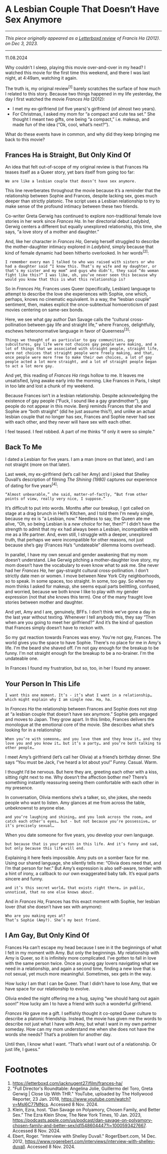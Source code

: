 # A Lesbian Couple That Doesn‘t Have Sex Anymore

---

_This piece originally appeared as a [Letterboxd review](https://letterboxd.com/jacknugent27/film/frances-ha/1/) of Francis Ha (2012). on Dec 3, 2023._

---

11.08.2024

Why couldn’t I sleep, playing this movie over-and-over in my head? I watched this movie for the first time this weekend, and there I was last night, at 4:49am, watching it again.

The truth is, my original review<sup>[1]</sup> barely scratches the surface of how much I related to this story. Because two things happened in my life yesterday, the day I first watched the movie _Frances Ha_ (2012):

- I met my ex-girlfriend (of five years)'s girlfriend (of almost two years).
- For Christmas, I asked my mom for “a compact and cute tea set.” She thought I meant two gifts, one being “a compact,” i.e. makeup, and made fun of the idea (“Ok, cool, what’s next?”).

What do these events have in common, and why did they keep bringing me back to this movie?

## Frances Ha is Straight, But Only Kind Of

An idea that felt out-of-scope of my original review is that Frances Ha teases itself as a Queer story, yet bars itself from going too far:

    We are like a lesbian couple that doesn’t have sex anymore.

This line reverberates throughout the movie because it’s a reminder that the relationship between Sophie and Frances, despite lacking sex, goes much deeper than strictly platonic. The script uses a Lesbian relationship to try to make sense of the profound intimacy between these two friends.

Co-writer Greta Gerwig has continued to explore non-traditional female love stories in her work since _Frances Ha_. In her directorial debut _Ladybird_, Gerwig centers a different but equally unexplored relationship, this time, she says, “a love story of a mother and daughter.”

And, like her character in _Frances Ha_, Gerwig herself struggled to describe the mother-daughter intimacy explored in _Ladybird_, simply because that kind of female dynamic had been hitherto overlooked. In her words<sup>[2]</sup>:

    I remember every man I talked to who was raised with sisters or who had a daughter said “I know this. That’s my wife and my daughter, or that’s my sister and my mom” and guys who didn’t, they said “do woman fight like this?” I was like, oh, you’ve never seen this because why would you know that this is what this relationship is?

So in _Frances Ha_, Frances uses Queer (specifically, Lesbian) language to attempt to describe the love she experiences with Sophie, one which, perhaps, knows no cinematic equivalent. In a way, the “lesbian couple” sentiment, then, makes explicit the once-subtextual homoeroticism of past movies centering on same-sex bonds.

Here, we see what gay author Dan Savage calls the “cultural cross-pollination between gay life and straight life,” where Frances, delightfully, eschews heteronormative language in favor of Queerness<sup>[3]</sup>:

    Things we thought of as particular to gay communities, gay subcultures, gay life were not choices gay people were making, and a lot of things that we associated with straight people, straight life, were not choices that straight people were freely making, and that, once people were more free to make their own choices, a lot of gay people acted a lot more straight, and a lot of straight people began to act a lot more gay.

And yet, this reading of _Frances Ha_ rings hollow to me. It leaves me unsatisfied, lying awake early into the morning. Like Frances in Paris, I slept in too late and lost a chunk of my weekend.

Because Frances isn’t in a lesbian relationship. Despite acknowledging the existence of gay people (“Fuck, I sound like a gay grandmother”), gay people do not appear in this movie. Benji reminds Frances that she and Sophie are “both straight” (did he just assume this?), and unlike an actual lesbian couple that no longer has sex, Frances and Sophie never had sex with each other, and they never will have sex with each other.

I feel teased. I feel robbed. A part of me thinks “if only it were so simple.”

## Back To Me

I dated a Lesbian for five years. I am a man (more on that later), and I am not straight (more on that later).

Last week, my ex-girlfriend (let’s call her Amy) and I joked that Shelley Duvall’s description of filming _The Shining (1980)_ captures our experience of dating for five years<sup>[4]</sup>:

    “Almost unbearable,” she said, matter-of-factly, “But from other points of view, really very nice, I suppose.”

It’s difficult to put into words. Months after our breakup, I got called on stage at a drag brunch in Hell’s Kitchen, and I told them I’m newly single, because my ex is “a Lesbian, now.” Needless to say, the Queen ate me alive, “Oh, so being Lesbian is a _new choice_ for her, then?” I didn’t have the strength to admit that my ex had always been a Lesbian, incompatible with me as a life partner. And, even still, I struggle with a deeper, unexplored truth, that perhaps we were incompatible for other reasons, not just because she’s gay (Frances Ha’s “undateable” dilemma looms overhead).

In parallel, I have my own sexual and gender awakening that my mom doesn’t understand. Like Gerwig pitching a mother-daughter love story, my mom doesn’t have the vocabulary to even know what to ask me. She never had her _Frances Ha_, her gay-straight cultural cross-pollination. I don’t strictly date men or women. I move between New York City neighborhoods, so to speak. In some spaces, too straight. In some, too gay. So when my mom thinks I asked for makeup, she seems equal parts belittling, confused, and worried, because we both know I like to play with my gender expression (not that she knows this term). One of the many fraught love stories between mother and daughter.

And yet, Amy and I are, genuinely, BFFs. I don’t think we’ve gone a day in the last year without texting. Whenever I tell anybody this, they say “Then when are you going to meet her girlfriend?” And it’s the kind of question that Frances simply doesn’t have to reckon with.

So my gut reaction towards Frances was envy. You're not gay, Frances. The world gives you the space to have Sophie. There's no place for me in Amy's life. I'm the beard she shaved off. I'm not gay enough for the breakup to be funny. I'm not straight enough for the breakup to be a no-brainer. I'm the undateable one.

In Frances I found my frustration, but so, too, in her I found my answer.

## Your Person In This Life

    I want this one moment. It’s - it’s what I want in a relationship… which might explain why I am single now. Ha, ha.

In _Frances Ha_ the relationship between Frances and Sophie does not stop at “a lesbian couple that doesn’t have sex anymore.” Sophie gets engaged and moves to Japan. They grow apart. In this limbo, Frances delivers the monologue at the emotional core of the movie. She describes what she’s looking for in a relationship:

    When you’re with someone… and you love them and they know it… and they love you and you know it… but it’s a party… and you’re both talking to other people…

I meet Amy’s girlfriend (let’s call her Olivia) at a friend’s birthday dinner. She says “You must be Jack, I’ve heard a lot about you!” Funny. Casual. Warm.

I thought I’d be nervous. But here they are, greeting each other with a kiss, sitting right next to me. Why doesn’t the affection bother me? There’s something instantly reassuring seeing them comfortable with each other in my presence.

In conversation, Olivia mentions she’s a talker, so, she jokes, she needs people who want to listen. Amy glances at me from across the table, unbeknownst to anyone else.

    and you’re laughing and shining… and you look across the room… and catch each other’s eyes… but - but not because you’re possessive… or it’s precisely sexual…

When you date someone for five years, you develop your own language.

    but because that is your person in this life. And it’s funny and sad, but only because this life will end.

Explaining it here feels impossible. Amy puts on a somber face for me. Using our shared language, she silently tells me: “Olivia does need that, and I’m that person for her.” But Amy’s expression is also self-aware, tender with a hint of irony, a callback to our own exaggerated baby talk. It’s equal parts sincere and funny.

    and it’s this secret world… that exists right there… in public, unnoticed, that no one else knows about.

And in _Frances Ha_, Frances has this exact moment with Sophie, her lesbian lover (that she doesn’t have sex with anymore):

    Who are you making eyes at?
    That’s Sophie (Amy?). She’s my best friend.

## I Am Gay, But Only Kind Of

Frances Ha can’t escape my head because I see in it the beginnings of what I felt in my moment with Amy. But only the beginnings. My relationship with Amy is Queer, so it is infinitely more complicated. I’ve gotten to fall in love with the same person twice. Once as young gay lovers navigating what we need in a relationship, and again a second time, finding a new love that is not sexual, yet much more meaningful. Sometimes, sex gets in the way.

How lucky I am that I can be Queer. That I didn’t have to lose Amy, that we have space for our relationship to evolve.

Olivia ended the night offering me a hug, saying “we should hang out again soon!” How lucky am I to have a friend with such a wonderful girlfriend.

_Frances Ha_ gave me a gift. I selfishly thought it co-opted Queer culture to describe a platonic friendship. Instead, the movie has given me the words to describe not just what I have with Amy, but what I want in my own partner someday. How can my mom understand me when she does not have the words she needs? That’s a problem for another day.

Until then, I know what I want. “That’s what I want out of a relationship. Or just life, I guess.”

# Footnotes

1.  https://letterboxd.com/jacknugent27/film/frances-ha/
2.  "Full Director's Roundtable: Angelina Jolie, Guillermo del Toro, Greta Gerwig | Close Up With THR." YouTube, uploaded by The Hollywood Reporter, 23 Jan. 2018, https://www.youtube.com/watch?v=Msl6C77MNcs. Accessed 8 Nov. 2024.
3.  Klein, Ezra, host. “Dan Savage on Polyamory, Chosen Family, and Better Sex.” The Ezra Klein Show, The New York Times, 10 Jan. 2023, https://podcasts.apple.com/us/podcast/dan-savage-on-polyamory-chosen-family-and-better-sex/id1548604447?i=1000593427667. Accessed 8 Nov. 2024.
4.  Ebert, Roger. "Interview with Shelley Duvall." RogerEbert.com, 14 Dec. 2012, https://www.rogerebert.com/interviews/interview-with-shelley-duvall. Accessed 8 Nov. 2024.
